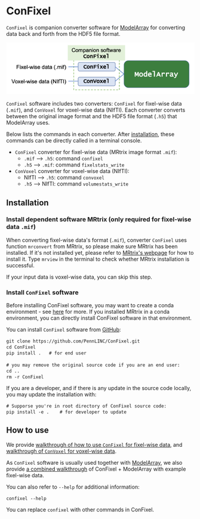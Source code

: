 # ConFixel
`ConFixel` is companion converter software for [ModelArray](https://pennlinc.github.io/ModelArray/) for converting data back and forth from the HDF5 file format.

<p align="center">

![Overview](overview_structure.png)

</p>

`ConFixel` software includes two converters: `ConFixel` for fixel-wise data (`.mif`), and `ConVoxel` for voxel-wise data (NIfTI). Each converter converts between the original image format and the HDF5 file format (`.h5`) that ModelArray uses. 

Below lists the commands in each converter. After [installation](#installation), these commands can be directly called in a terminal console.

* `ConFixel` converter for fixel-wise data (MRtrix image format `.mif`):
    * `.mif` --> `.h5`: command `confixel`
    * `.h5` --> `.mif`: command `fixelstats_write`
* `ConVoxel` converter for voxel-wise data (NIfTI):
    * NIfTI --> `.h5`: command `convoxel`
    * `.h5` --> NIfTI: command `volumestats_write`

## Installation
### Install dependent software MRtrix (only required for fixel-wise data `.mif`)
When converting fixel-wise data's format (`.mif`), converter `ConFixel` uses function `mrconvert` from MRtrix, so please make sure MRtrix has been installed. If it's not installed yet, please refer to [MRtrix's webpage](https://www.mrtrix.org/download/) for how to install it. Type `mrview` in the terminal to check whether MRtrix installation is successful.

If your input data is voxel-wise data, you can skip this step.

### Install `ConFixel` software
Before installing ConFixel software, you may want to create a conda environment  - see [here](https://pennlinc.github.io/ModelArray/articles/installations.html) for more. If you installed MRtrix in a conda environment, you can directly install ConFixel software in that environment.

You can install `ConFixel` software from [GitHub](https://github.com/PennLINC/ConFixel):

``` console
git clone https://github.com/PennLINC/ConFixel.git
cd ConFixel
pip install .   # for end user

# you may remove the original source code if you are an end user:
cd ..
rm -r ConFixel
```
If you are a developer, and if there is any update in the source code locally, you may update the installation with:
``` console
# Supporse you're in root directory of ConFixel source code:
pip install -e .    # for developer to update
```

## How to use
We provide [walkthrough of how to use `ConFixel` for fixel-wise data](notebooks/walkthrough_fixel-wise_data.md), and [walkthrough of `ConVoxel` for voxel-wise data](notebooks/walkthrough_voxel-wise_data.md).

As `ConFixel` software is usually used together with [ModelArray](https://pennlinc.github.io/ModelArray/), we also provide [a combined walkthrough](https://pennlinc.github.io/ModelArray/articles/walkthrough.html) of ConFixel + ModelArray with example fixel-wise data.

You can also refer to `--help` for additional information:
``` console 
confixel --help
```
You can replace `confixel` with other commands in ConFixel.
